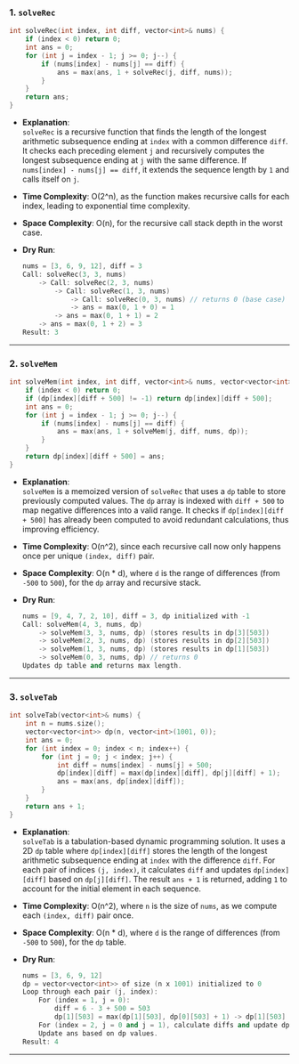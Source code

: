 

### 1. `solveRec`

```cpp
int solveRec(int index, int diff, vector<int>& nums) {
    if (index < 0) return 0;
    int ans = 0;
    for (int j = index - 1; j >= 0; j--) {
        if (nums[index] - nums[j] == diff) {
            ans = max(ans, 1 + solveRec(j, diff, nums));
        }
    }
    return ans;
}
```

- **Explanation**:  
  `solveRec` is a recursive function that finds the length of the longest arithmetic subsequence ending at `index` with a common difference `diff`. It checks each preceding element `j` and recursively computes the longest subsequence ending at `j` with the same difference. If `nums[index] - nums[j] == diff`, it extends the sequence length by `1` and calls itself on `j`.

- **Time Complexity**: O(2^n), as the function makes recursive calls for each index, leading to exponential time complexity.

- **Space Complexity**: O(n), for the recursive call stack depth in the worst case.

- **Dry Run**:
  ```cpp
  nums = [3, 6, 9, 12], diff = 3
  Call: solveRec(3, 3, nums)
      -> Call: solveRec(2, 3, nums)
          -> Call: solveRec(1, 3, nums)
              -> Call: solveRec(0, 3, nums) // returns 0 (base case)
              -> ans = max(0, 1 + 0) = 1
          -> ans = max(0, 1 + 1) = 2
      -> ans = max(0, 1 + 2) = 3
  Result: 3
  ```

---

### 2. `solveMem`

```cpp
int solveMem(int index, int diff, vector<int>& nums, vector<vector<int>>& dp) {
    if (index < 0) return 0;
    if (dp[index][diff + 500] != -1) return dp[index][diff + 500];
    int ans = 0;
    for (int j = index - 1; j >= 0; j--) {
        if (nums[index] - nums[j] == diff) {
            ans = max(ans, 1 + solveMem(j, diff, nums, dp));
        }
    }
    return dp[index][diff + 500] = ans;
}
```

- **Explanation**:  
  `solveMem` is a memoized version of `solveRec` that uses a `dp` table to store previously computed values. The `dp` array is indexed with `diff + 500` to map negative differences into a valid range. It checks if `dp[index][diff + 500]` has already been computed to avoid redundant calculations, thus improving efficiency.

- **Time Complexity**: O(n^2), since each recursive call now only happens once per unique `(index, diff)` pair.

- **Space Complexity**: O(n * d), where `d` is the range of differences (from `-500` to `500`), for the `dp` array and recursive stack.

- **Dry Run**:
  ```cpp
  nums = [9, 4, 7, 2, 10], diff = 3, dp initialized with -1
  Call: solveMem(4, 3, nums, dp)
      -> solveMem(3, 3, nums, dp) (stores results in dp[3][503])
      -> solveMem(2, 3, nums, dp) (stores results in dp[2][503])
      -> solveMem(1, 3, nums, dp) (stores results in dp[1][503])
      -> solveMem(0, 3, nums, dp) // returns 0
  Updates dp table and returns max length.
  ```

---

### 3. `solveTab`

```cpp
int solveTab(vector<int>& nums) {
    int n = nums.size();
    vector<vector<int>> dp(n, vector<int>(1001, 0));
    int ans = 0;
    for (int index = 0; index < n; index++) {
        for (int j = 0; j < index; j++) {
            int diff = nums[index] - nums[j] + 500;
            dp[index][diff] = max(dp[index][diff], dp[j][diff] + 1);
            ans = max(ans, dp[index][diff]);
        }
    }
    return ans + 1;
}
```

- **Explanation**:  
  `solveTab` is a tabulation-based dynamic programming solution. It uses a 2D `dp` table where `dp[index][diff]` stores the length of the longest arithmetic subsequence ending at `index` with the difference `diff`. For each pair of indices `(j, index)`, it calculates `diff` and updates `dp[index][diff]` based on `dp[j][diff]`. The result `ans + 1` is returned, adding `1` to account for the initial element in each sequence.

- **Time Complexity**: O(n^2), where `n` is the size of `nums`, as we compute each `(index, diff)` pair once.

- **Space Complexity**: O(n * d), where `d` is the range of differences (from `-500` to `500`), for the `dp` table.

- **Dry Run**:
  ```cpp
  nums = [3, 6, 9, 12]
  dp = vector<vector<int>> of size (n x 1001) initialized to 0
  Loop through each pair (j, index):
      For (index = 1, j = 0):
          diff = 6 - 3 + 500 = 503
          dp[1][503] = max(dp[1][503], dp[0][503] + 1) -> dp[1][503] = 1
      For (index = 2, j = 0 and j = 1), calculate diffs and update dp
      Update ans based on dp values.
  Result: 4
  ```

---
